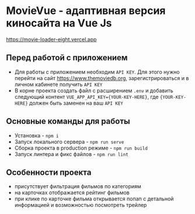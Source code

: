 # MovieVue - адаптивная версия киносайта на Vue Js
https://movie-loader-eight.vercel.app
## Перед работой с приложением
* Для работы с приложением необходим `API KEY`. Для этого нужно перейти на сайт https://www.themoviedb.org, зарегистрироваться и в личном кабинете получить `API KEY`
* В корне проекта создать файл с расширением `.env` и добавить следующий контент `VUE_APP_API_KEY={YOUR-KEY-HERE}`,
где `{YOUR-KEY-HERE}` должен быть заменен на ваш `API KEY`
## Основные команды для работы
* Установка - `npm i`
* Запуск локального сервера - `npm run serve`
* Сборка проекта в production режиме - `npm run build`
* Запуск линтера и фикс файлов - `npm run lint`
## Особенности проекта
* присутствует фильтрация фильмов по категориям
* на карточках отображается рейтинг фильмов
* при клике по карточке фильма открывается попап с детальной информацией и возможностью посмотреть трейлер
